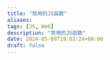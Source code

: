 ```yaml
---
title: "常用的JS函数"
aliases: 
tags: [JS, Web]
description: "常用的JS函数"
date: 2024-05-09T19:02:24+08:00
draft: false
---
```


